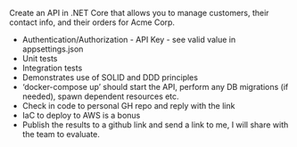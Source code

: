 Create an API in .NET Core that allows you to manage customers, their contact info, and their orders for Acme Corp.
- Authentication/Authorization - API Key - see valid value in appsettings.json
- Unit tests
- Integration tests
- Demonstrates use of SOLID and DDD principles
- ‘docker-compose up’ should start the API, perform any DB migrations (if needed), spawn dependent resources etc.
- Check in code to personal GH repo and reply with the link
- IaC to deploy to AWS is a bonus
- Publish the results to a github link and send a link to me, I will share with the team to evaluate.